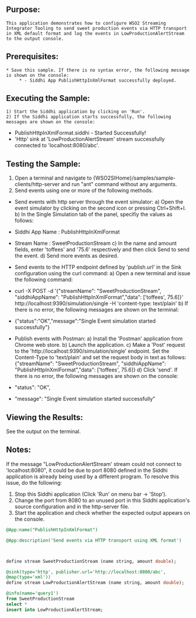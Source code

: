 

## Purpose:
	This application demonstrates how to configure WSO2 Streaming Integrator Tooling to send sweet production events via HTTP transport in XML default format and log the events in LowProductionAlertStream to the output console.

## Prerequisites:
	* Save this sample. If there is no syntax error, the following message is shown on the console:
	     * - Siddhi App PublishHttpInXmlFormat successfully deployed. 

## Executing the Sample:
	1) Start the Siddhi application by clicking on 'Run'.
	2) If the Siddhi application starts successfully, the following messages are shown on the console:
* PublishHttpInXmlFormat.siddhi - Started Successfully!
* 'Http' sink at 'LowProductionAlertStream' stream successfully connected to 'localhost:8080/abc'. 

## Testing the Sample:
1) Open a terminal and navigate to {WSO2SIHome}/samples/sample-clients/http-server and run "ant" command without any arguments.
2) Send events using one or more of the following methods.
* Send events with http server through the event simulator:
a) Open the event simulator by clicking on the second icon or pressing Ctrl+Shift+I.
	b) In the Single Simulation tab of the panel, specifiy the values as follows:
* Siddhi App Name  : PublishHttpInXmlFormat
* Stream Name     : SweetProductionStream
c) In the name and amount fields, enter 'toffees' and '75.6' respectively and then click Send to send the event. 
d) Send more events as desired.

* Send events to the HTTP endpoint defined by 'publish.url' in the Sink configuration using the curl command:
a) Open a new terminal and issue the following command:
* curl -X POST -d '{"streamName": "SweetProductionStream", "siddhiAppName": "PublishHttpInXmlFormat","data": ['toffees', 75.6]}' http://localhost:9390/simulation/single -H 'content-type: text/plain'
b) If there is no error, the following messages are shown on the terminal:
*  {"status":"OK","message":"Single Event simulation started successfully"}
	    
* Publish events with Postman:
a) Install the 'Postman' application from Chrome web store.
b) Launch the application.
c) Make a 'Post' request to the 'http://localhost:9390/simulation/single' endpoint. Set the Content-Type to 'text/plain' and set the request body in text as follows:
	{"streamName": "SweetProductionStream", "siddhiAppName": "PublishHttpInXmlFormat","data": ['toffees', 75.6]}
d) Click 'send'. If there is no error, the following messages are shown on the console:
*  "status": "OK",
*  "message": "Single Event simulation started successfully"

## Viewing the Results:
See the output on the terminal.

## Notes:
If the message "LowProductionAlertStream' stream could not connect to 'localhost:8080", it could be due to port 8080
defined in the Siddhi application is already being used by a different program. To resolve this issue, do the following:
1) Stop this Siddhi application (Click 'Run' on menu bar -> 'Stop').
2) Change the port from 8080 to an unused port in this Siddhi application's source configuration and in the http-server file.
3) Start the application and check whether the expected output appears on the console. 


```sql
@App:name("PublishHttpInXmlFormat")

@App:description('Send events via HTTP transport using XML format')



define stream SweetProductionStream (name string, amount double);

@sink(type='http', publisher.url='http://localhost:8080/abc',
@map(type='xml'))
define stream LowProductionAlertStream (name string, amount double);

@info(name='query1') 
from SweetProductionStream
select *
insert into LowProductionAlertStream;



 
```